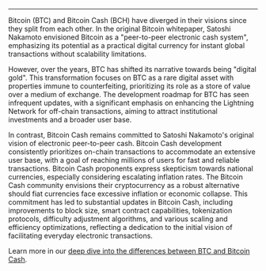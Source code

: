 ---
Bitcoin (BTC) and Bitcoin Cash (BCH) have diverged in their visions since they split from each other. In the original Bitcoin whitepaper, Satoshi Nakamoto envisioned Bitcoin as a "peer-to-peer electronic cash system", emphasizing its potential as a practical digital currency for instant global transactions without scalability limitations. 

However, over the years, BTC has shifted its narrative towards being "digital gold". This transformation focuses on BTC as a rare digital asset with properties immune to counterfeiting, prioritizing its role as a store of value over a medium of exchange. The development roadmap for BTC has seen infrequent updates, with a significant emphasis on enhancing the Lightning Network for off-chain transactions, aiming to attract institutional investments and a broader user base.

In contrast, Bitcoin Cash remains committed to Satoshi Nakamoto's original vision of electronic peer-to-peer cash. Bitcoin Cash development consistently prioritizes on-chain transactions to accommodate an extensive user base, with a goal of reaching millions of users for fast and reliable transactions. Bitcoin Cash proponents express skepticism towards national currencies, especially considering escalating inflation rates. The Bitcoin Cash community envisions their cryptocurrency as a robust alternative should fiat currencies face excessive inflation or economic collapse. This commitment has led to substantial updates in Bitcoin Cash, including improvements to block size, smart contract capabilities, tokenization protocols, difficulty adjustment algorithms, and various scaling and efficiency optimizations, reflecting a dedication to the initial vision of facilitating everyday electronic transactions.

Learn more in our [deep dive into the differences between BTC and Bitcoin Cash](https://bchfaq.com/what-is-the-difference-between-bitcoin-and-bitcoin-cash-part-2/#roadmaps-and-vision).